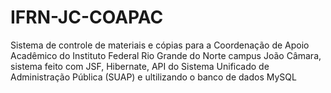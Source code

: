 # IFRN-JC-COAPAC
Sistema de controle de materiais e cópias para a Coordenação de Apoio Acadêmico do Instituto Federal Rio Grande do Norte campus João Câmara, sistema feito com JSF, Hibernate, API do Sistema Unificado de Administração Pública (SUAP) e ultilizando o banco de dados MySQL
